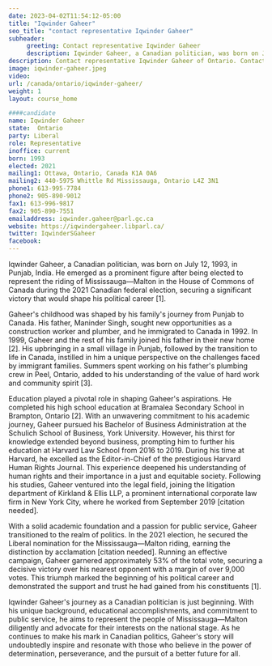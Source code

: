 ```yaml
---
date: 2023-04-02T11:54:12-05:00
title: "Iqwinder Gaheer"
seo_title: "contact representative Iqwinder Gaheer"
subheader:
     greeting: Contact representative Iqwinder Gaheer
     description: Iqwinder Gaheer, a Canadian politician, was born on July 12, 1993, in Punjab, India.
description: Contact representative Iqwinder Gaheer of Ontario. Contact information for Iqwinder Gaheer includes email address, phone number, and mailing address.
image: iqwinder-gaheer.jpeg
video:
url: /canada/ontario/iqwinder-gaheer/
weight: 1
layout: course_home

####candidate
name: Iqwinder Gaheer
state:	Ontario
party: Liberal
role: Representative
inoffice: current
born: 1993
elected: 2021
mailing1: Ottawa, Ontario, Canada K1A 0A6
mailing2: 440-5975 Whittle Rd Mississauga, Ontario L4Z 3N1
phone1: 613-995-7784
phone2: 905-890-9012
fax1: 613-996-9817
fax2: 905-890-7551
emailaddress: iqwinder.gaheer@parl.gc.ca
website: https://iqwindergaheer.libparl.ca/
twitter: IqwinderSGaheer
facebook:  
---
```


Iqwinder Gaheer, a Canadian politician, was born on July 12, 1993, in Punjab, India. He emerged as a prominent figure after being elected to represent the riding of Mississauga—Malton in the House of Commons of Canada during the 2021 Canadian federal election, securing a significant victory that would shape his political career [1].

Gaheer's childhood was shaped by his family's journey from Punjab to Canada. His father, Maninder Singh, sought new opportunities as a construction worker and plumber, and he immigrated to Canada in 1992. In 1999, Gaheer and the rest of his family joined his father in their new home [2]. His upbringing in a small village in Punjab, followed by the transition to life in Canada, instilled in him a unique perspective on the challenges faced by immigrant families. Summers spent working on his father's plumbing crew in Peel, Ontario, added to his understanding of the value of hard work and community spirit [3].

Education played a pivotal role in shaping Gaheer's aspirations. He completed his high school education at Bramalea Secondary School in Brampton, Ontario [2]. With an unwavering commitment to his academic journey, Gaheer pursued his Bachelor of Business Administration at the Schulich School of Business, York University. However, his thirst for knowledge extended beyond business, prompting him to further his education at Harvard Law School from 2016 to 2019. During his time at Harvard, he excelled as the Editor-in-Chief of the prestigious Harvard Human Rights Journal. This experience deepened his understanding of human rights and their importance in a just and equitable society. Following his studies, Gaheer ventured into the legal field, joining the litigation department of Kirkland & Ellis LLP, a prominent international corporate law firm in New York City, where he worked from September 2019 [citation needed].

With a solid academic foundation and a passion for public service, Gaheer transitioned to the realm of politics. In the 2021 election, he secured the Liberal nomination for the Mississauga—Malton riding, earning the distinction by acclamation [citation needed]. Running an effective campaign, Gaheer garnered approximately 53% of the total vote, securing a decisive victory over his nearest opponent with a margin of over 9,000 votes. This triumph marked the beginning of his political career and demonstrated the support and trust he had gained from his constituents [1].

Iqwinder Gaheer's journey as a Canadian politician is just beginning. With his unique background, educational accomplishments, and commitment to public service, he aims to represent the people of Mississauga—Malton diligently and advocate for their interests on the national stage. As he continues to make his mark in Canadian politics, Gaheer's story will undoubtedly inspire and resonate with those who believe in the power of determination, perseverance, and the pursuit of a better future for all.
